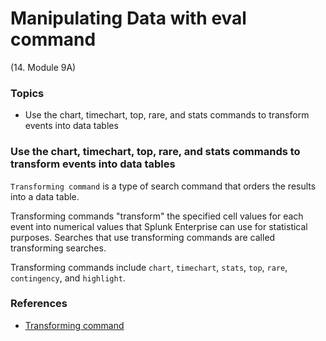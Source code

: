 # Manipulating Data with eval command


(14. Module 9A)
### Topics
* Use the chart, timechart, top, rare, and stats commands to transform events into data tables

### Use the chart, timechart, top, rare, and stats commands to transform events into data tables
`Transforming command` is a type of search command that orders the results into a data table. 

Transforming commands "transform" the specified cell values for each event into numerical values that Splunk Enterprise can use for statistical purposes. Searches that use transforming commands are called transforming searches.

Transforming commands include `chart`, `timechart`, `stats`, `top`, `rare`, `contingency`, and `highlight`.

 

### References
* [Transforming command](https://docs.splunk.com/Splexicon:Transformingcommand)
